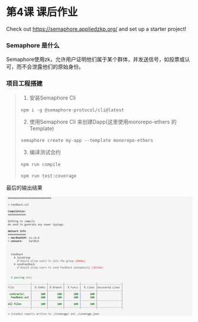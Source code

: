 # 第4课 课后作业

Check out https://semaphore.appliedzkp.org/ and set up a starter project!





### Semaphore 是什么

Semaphore使用zk，允许用户证明他们属于某个群体，并发送信号，如投票或认可，而不会泄露他们的原始身份。



### 项目工程搭建

>1. 安装Semaphore Cli
>
>   `npm i -g @semaphore-protocol/cli@latest`
>
>2. 使用Semaphore Cli 来创建Dapp(这里使用mororepo-ethers 的Template)
>
>   `semaphore create my-app --template monorepo-ethers`
>
>3. 编译测试合约
>
>   `npm run compile`
>
>   `npm run test:coverage`



最后的输出结果

<img src="image/04-01.png" alt="image-20230516140034356" style="zoom:60%;" />
